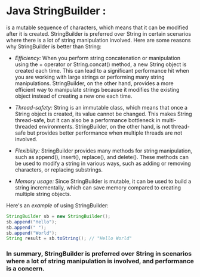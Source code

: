 # Java StringBuilder :

is a mutable sequence of characters, which means that it can be modified after it is created. 
StringBuilder is preferred over String in certain scenarios where there is a lot of string manipulation involved. 
Here are some reasons why StringBuilder is better than String:

* *Efficiency:* When you perform string concatenation or manipulation using the + operator or String.concat() method, 
a new String object is created each time. 
This can lead to a significant performance hit when you are working with large strings or performing many string manipulations.
StringBuilder, on the other hand, provides a more efficient way to manipulate strings because it modifies the existing object instead of creating a new one each time.

* *Thread-safety:* String is an immutable class, which means that once a String object is created, its value cannot be changed.
This makes String thread-safe, but it can also be a performance bottleneck in multi-threaded environments.
StringBuilder, on the other hand, is not thread-safe but provides better performance when multiple threads are not involved.

* *Flexibility:* StringBuilder provides many methods for string manipulation,
such as append(), insert(), replace(), and delete(). 
These methods can be used to modify a string in various ways, such as adding or removing characters, or replacing substrings.

* *Memory usage:* Since StringBuilder is mutable, it can be used to build a string incrementally, which can save memory compared to creating multiple string objects.

Here's an *example* of using StringBuilder:
```java
StringBuilder sb = new StringBuilder();
sb.append("Hello");
sb.append(" ");
sb.append("World");
String result = sb.toString(); // "Hello World"
```

### In summary, StringBuilder is preferred over String in scenarios where a lot of string manipulation is involved, and performance is a concern.
